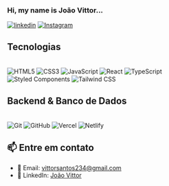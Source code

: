 ### Hi, my name is João Vittor...

[![linkedin](https://img.shields.io/badge/LinkedIn-0077B5?style=for-the-badge&logo=linkedin&logoColor=white)](https://www.linkedin.com/in/joão-vittor-l-199103201/)
[![Instagram](https://img.shields.io/badge/Instagram-E4405F?style=for-the-badge&logo=instagram&logoColor=white)](https://www.instagram.com/vittor_lpz/)

## Tecnologias
<div style="display: inline_block"><br/> <img align="center" alt="HTML5" src="https://img.shields.io/badge/HTML5-E34F26?style=for-the-badge&logo=html5&logoColor=white"/> <img align="center" alt="CSS3" src="https://img.shields.io/badge/CSS3-1572B6?style=for-the-badge&logo=css3&logoColor=white"/> <img align="center" alt="JavaScript" src="https://img.shields.io/badge/JavaScript-F7DF1E?style=for-the-badge&logo=javascript&logoColor=black"/> <img align="center" alt="React" src="https://img.shields.io/badge/React-20232A?style=for-the-badge&logo=react&logoColor=61DAFB"/> <img align="center" alt="TypeScript" src="https://img.shields.io/badge/TypeScript-007ACC?style=for-the-badge&logo=typescript&logoColor=white"/> <img align="center" alt="Styled Components" src="https://img.shields.io/badge/styled--components-DB7093?style=for-the-badge&logo=styled-components&logoColor=white"/> <img align="center" alt="Tailwind CSS" src="https://img.shields.io/badge/Tailwind_CSS-38B2AC?style=for-the-badge&logo=tailwind-css&logoColor=white"/> </div>

## Backend & Banco de Dados
<div style="display: inline_block"><br/> <img align="center" alt="Git" src="https://img.shields.io/badge/Git-E34F26?style=for-the-badge&logo=git&logoColor=white"/> <img align="center" alt="GitHub" src="https://img.shields.io/badge/GitHub-100000?style=for-the-badge&logo=github&logoColor=white"/> <img align="center" alt="Vercel" src="https://img.shields.io/badge/Vercel-000000?style=for-the-badge&logo=vercel&logoColor=white"/> <img align="center" alt="Netlify" src="https://img.shields.io/badge/Netlify-00C7B7?style=for-the-badge&logo=netlify&logoColor=white"/> </div>

## 📫 Entre em contato

- 📧 Email: [vittorsantos234@gmail.com](mailto:seu-email@exemplo.com)  
- 💼 LinkedIn: [João Vittor](https://www.linkedin.com/in/joão-vittor-l-199103201/)
